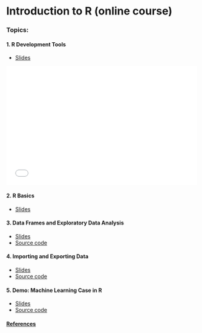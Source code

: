 # Introduction to R (online course)


### Topics:

#### 1. R Development Tools

- [Slides](1-r-development-tools.html)

<iframe src="//player.vimeo.com/video/390969450?title=0&amp;byline=0&amp;portrait=0&amp;badge=0&amp;color=ffffff" width="100%" height="315" frameborder="0" webkitallowfullscreen="" mozallowfullscreen="" allowfullscreen="" style="height: 315px;"></iframe>


#### 2. R Basics

- [Slides](2-r-basics.html)


#### 3. Data Frames and Exploratory Data Analysis

- [Slides](3-dataframes-and-eda.html)
- [Source code](3-dataframes-and-eda.Rmd)


#### 4. Importing and Exporting Data

- [Slides](4-import-export-data.html)
- [Source code](4-import-export-data.Rmd)


#### 5. Demo: Machine Learning Case in R
- [Slides]()
- [Source code]()


#### [References](references.html)

